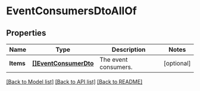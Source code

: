 # EventConsumersDtoAllOf

## Properties

Name | Type | Description | Notes
------------ | ------------- | ------------- | -------------
**Items** | [**[]EventConsumerDto**](EventConsumerDto.md) | The event consumers. | [optional] 

[[Back to Model list]](../README.md#documentation-for-models) [[Back to API list]](../README.md#documentation-for-api-endpoints) [[Back to README]](../README.md)


